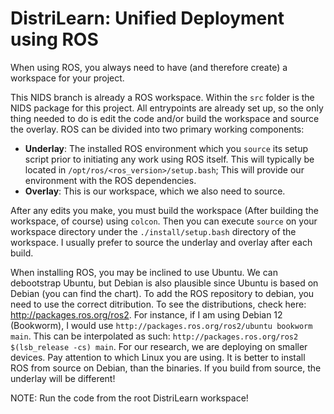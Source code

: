 # DistriLearn: Unified Deployment using ROS

When using ROS, you always need to have (and therefore create) a workspace for your project. 

This NIDS branch is already a ROS workspace. Within the `src` folder is the NIDS package for this project. All entrypoints are already set up, so the only thing needed to do is edit the code and/or build the workspace and source the overlay. ROS can be divided into two primary working components:
- <b>Underlay</b>: The installed ROS environment which you `source` its setup script prior to initiating any work using ROS itself. This will typically be located in `/opt/ros/<ros_version>/setup.bash`; This will provide our environment with the ROS dependencies. 
- <b>Overlay</b>: This is our workspace, which we also need to source.

After any edits you make, you must build the workspace (After building the workspace, of course) using `colcon`. Then you can execute `source` on your workspace directory under the `./install/setup.bash` directory of the workspace. I usually prefer to source the underlay and overlay after each build.


When installing ROS, you may be inclined to use Ubuntu. We can debootstrap Ubuntu, but Debian is also plausible since Ubuntu is based on Debian (you can find the chart). To add the ROS repository to debian, you need to use the correct ditribution. To see the distributions, check here: http://packages.ros.org/ros2. For instance, if I am using Debian 12 (Bookworm), I would use `http://packages.ros.org/ros2/ubuntu bookworm main`. This can be interpolated as such: `http://packages.ros.org/ros2 $(lsb_release -cs) main`. For our research, we are deploying on smaller devices. Pay attention to which Linux you are using. It is better to install ROS from source on Debian, than the binaries. If you build from source, the underlay will be different!



NOTE: Run the code from the root DistriLearn workspace!
